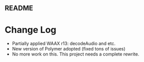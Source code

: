 README
---

# Change Log

- Partially applied WAAX r13: decodeAudio and etc.
- New version of Polymer adopted (fixed tons of issues)
- No more work on this. This project needs a complete rewrite.
